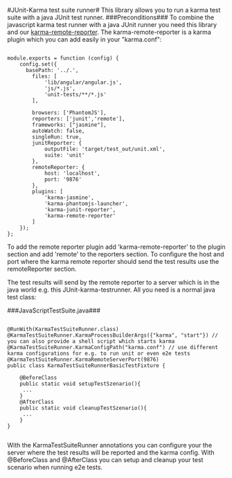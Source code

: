 #JUnit-Karma test suite runner#
This library allows you to run a karma test suite with a java JUnit test runner.
###Preconditions###
To combine the javascript karma test runner with a java JUnit runner you need this library and our
<a href="http://github.com/ImmobilienScout24/karma-remote-reporter" target="_blank">karma-remote-reporter</a>.
The karma-remote-reporter is a karma plugin which you can add easily in your "karma.conf":
<pre><code>
module.exports = function (config) {
    config.set({
      basePath: '../.',
        files: [
            'lib/angular/angular.js',
            'js/*.js',
            'unit-tests/**/*.js'
        ],

        browsers: ['PhantomJS'],
        reporters: ['junit','remote'],
        frameworks: ["jasmine"],
        autoWatch: false,
        singleRun: true,
        junitReporter: {
            outputFile: 'target/test_out/unit.xml',
            suite: 'unit'
        },
        remoteReporter: {
            host: 'localhost',
            port: '9876'
        },
        plugins: [
            'karma-jasmine',
            'karma-phantomjs-launcher',
            'karma-junit-reporter',
            'karma-remote-reporter'
        ]
    });
};
</code></pre>
To add the remote reporter plugin add 'karma-remote-reporter' to the plugin section and add 'remote' to the reporters section.
To configure the host and port where the karma remote reporter should send the test results use the remoteReporter section.

The test results will send by the remote reporter to a server which is in the java world e.g. this JUnit-karma-testrunner.
All you need is a normal java test class:

###JavaScriptTestSuite.java###
<pre><code>
@RunWith(KarmaTestSuiteRunner.class)
@KarmaTestSuiteRunner.KarmaProcessBuilderArgs({"karma", "start"}) // you can also provide a shell script which starts karma
@KarmaTestSuiteRunner.KarmaConfigPath("karma.conf") // use different karma configurations for e.g. to run unit or even e2e tests
@KarmaTestSuiteRunner.KarmaRemoteServerPort(9876)
public class KarmaTestSuiteRunnerBasicTestFixture {

    @BeforeClass
    public static void setupTestSzenario(){
     ...
    }
    @AfterClass
    public static void cleanupTestSzenario(){
     ...
    }
}

</code></pre>
With the KarmaTestSuiteRunner annotations you can configure your the server where the test results will be reported and the karma config.
With @BeforeClass and @AfterClass you can setup and cleanup your test scenario when running e2e tests.

